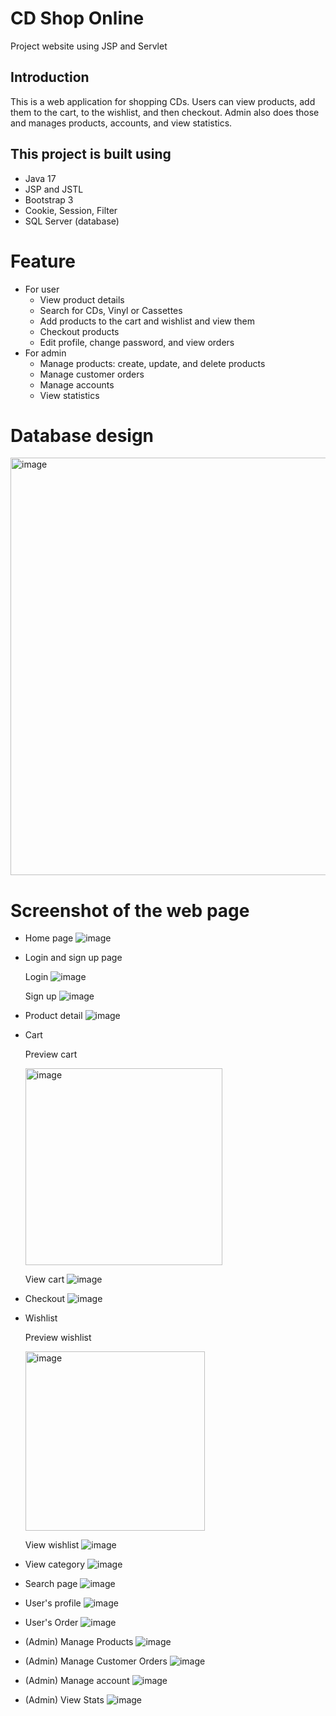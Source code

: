 # CD Shop Online
Project website using JSP and Servlet
## Introduction
This is a web application for shopping CDs. Users can view products, add them to the cart, to the wishlist, and then checkout. Admin also does those and manages products, accounts, and view statistics.

## This project is built using
- Java 17
- JSP and JSTL
- Bootstrap 3
- Cookie, Session, Filter
- SQL Server (database)

# Feature
* For user
  - View product details
  - Search for CDs, Vinyl or Cassettes
  - Add products to the cart and wishlist and view them
  - Checkout products
  - Edit profile, change password, and view orders
* For admin
  - Manage products: create, update, and delete products
  - Manage customer orders
  - Manage accounts
  - View statistics

# Database design

<img width="668" alt="image" src="https://github.com/thuxidau/Groove_Galaxy_Records/assets/155563061/ad3eb8f8-fa6c-4d13-972f-ebf9e87b206d">


# Screenshot of the web page
* Home page
  ![image](https://github.com/thuxidau/Groove_Galaxy_Records/assets/155563061/121d0776-1ac1-4f30-a1e9-336274c6228a)
  
* Login and sign up page
  
  Login
  ![image](https://github.com/thuxidau/Groove_Galaxy_Records/assets/155563061/b58983d2-58ff-4475-bc6c-1cabdbd51ee4)
  
  Sign up
  ![image](https://github.com/thuxidau/Groove_Galaxy_Records/assets/155563061/7c2fd931-5ed5-4ef3-a0fb-a30fc3c7df09)

* Product detail
  ![image](https://github.com/thuxidau/Groove_Galaxy_Records/assets/155563061/8cbbc550-d8c9-4d79-893d-fd6e24b2519e)

* Cart

  Preview cart
  
  <img width="315" alt="image" src="https://github.com/thuxidau/Groove_Galaxy_Records/assets/155563061/20e1cabd-4fca-486c-a1db-9cb424fb1295">

  View cart
  ![image](https://github.com/thuxidau/Groove_Galaxy_Records/assets/155563061/382ac5b6-2b95-44b5-a679-3d032974646a)

* Checkout
  ![image](https://github.com/thuxidau/Groove_Galaxy_Records/assets/155563061/3e58ce52-e080-4ae8-9334-438d4cd9fff7)

* Wishlist

  Preview wishlist

  <img width="287" alt="image" src="https://github.com/thuxidau/Groove_Galaxy_Records/assets/155563061/b80dfdd3-1779-4e61-83ec-69fb93af2054">

  View wishlist
  ![image](https://github.com/thuxidau/Groove_Galaxy_Records/assets/155563061/5805b736-bbed-4709-ab38-404f5a59584a)

* View category
  ![image](https://github.com/thuxidau/Groove_Galaxy_Records/assets/155563061/e134dab3-bd88-4670-a746-7544f22c27f8)

* Search page
  ![image](https://github.com/thuxidau/Groove_Galaxy_Records/assets/155563061/84bda5db-5eae-4cbd-9a67-f8f87f7241d3)

* User's profile
  ![image](https://github.com/thuxidau/Groove_Galaxy_Records/assets/155563061/35a657df-1a94-44d4-8112-f394ffd20db4)

* User's Order
  ![image](https://github.com/thuxidau/Groove_Galaxy_Records/assets/155563061/dd2ef947-875f-47a0-a096-fafad8221f42)

* (Admin) Manage Products
  ![image](https://github.com/thuxidau/Groove_Galaxy_Records/assets/155563061/a859aacd-52fe-4cd1-8d34-5213fb94f506)

* (Admin) Manage Customer Orders
  ![image](https://github.com/thuxidau/Groove_Galaxy_Records/assets/155563061/0b78c910-6c2f-4706-b8f1-34f84b32da67)

* (Admin) Manage account
  ![image](https://github.com/thuxidau/Groove_Galaxy_Records/assets/155563061/dbd23aa4-eb44-4ef7-a63b-9f23c6dd7995)

* (Admin) View Stats
  ![image](https://github.com/thuxidau/Groove_Galaxy_Records/assets/155563061/96a65195-1043-43a9-97a2-9e149536d1ce)
